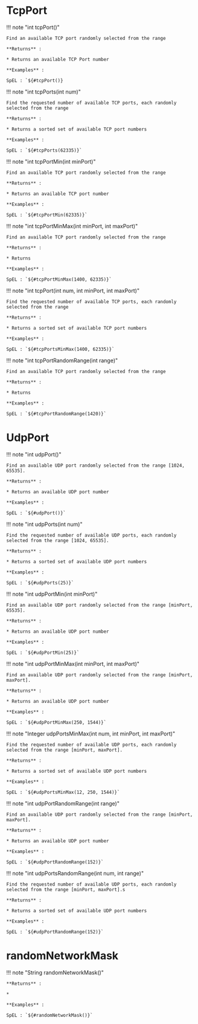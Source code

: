 # TcpPort

!!! note "int tcpPort()"

    Find an available TCP port randomly selected from the range

    **Returns** :

    * Returns an available TCP Port number

    **Examples** :

    SpEL : `${#tcpPort()}



!!! note "int tcpPorts(int num)"

    Find the requested number of available TCP ports, each randomly selected from the range

    **Returns** :

    * Returns a sorted set of available TCP port numbers

    **Examples** :

    SpEL : `${#tcpPorts(62335)}`



!!! note "int tcpPortMin(int minPort)"

    Find an available TCP port randomly selected from the range

    **Returns** :

    * Returns an available TCP port number

    **Examples** :

    SpEL : `${#tcpPortMin(62335)}`



!!! note "int tcpPortMinMax(int minPort, int maxPort)"

    Find an available TCP port randomly selected from the range

    **Returns** :

    * Returns 

    **Examples** :

    SpEL : `${#tcpPortMinMax(1400, 62335)}`



!!! note "int tcpPort(int num, int minPort, int maxPort)"

    Find the requested number of available TCP ports, each randomly selected from the range

    **Returns** :

    * Returns a sorted set of available TCP port numbers

    **Examples** :

    SpEL : `${#tcpPortsMinMax(1400, 62335)}`



!!! note "int tcpPortRandomRange(int range)"

    Find an available TCP port randomly selected from the range

    **Returns** :

    * Returns 

    **Examples** :

    SpEL : `${#tcpPortRandomRange(1420)}`

# UdpPort

!!! note "int udpPort()"

    Find an available UDP port randomly selected from the range [1024, 65535].

    **Returns** :

    * Returns an available UDP port number

    **Examples** :

    SpEL : `${#udpPort()}`


!!! note "int udpPorts(int num)"

    Find the requested number of available UDP ports, each randomly selected from the range [1024, 65535].

    **Returns** :

    * Returns a sorted set of available UDP port numbers

    **Examples** :

    SpEL : `${#udpPorts(25)}`



!!! note "int udpPortMin(int minPort)"

    Find an available UDP port randomly selected from the range [minPort, 65535].

    **Returns** :

    * Returns an available UDP port number

    **Examples** :

    SpEL : `${#udpPortMin(25)}`



!!! note "int udpPortMinMax(int minPort, int maxPort)"

    Find an available UDP port randomly selected from the range [minPort, maxPort].

    **Returns** :

    * Returns an available UDP port number

    **Examples** :

    SpEL : `${#udpPortMinMax(250, 1544)}`



!!! note "Integer udpPortsMinMax(int num, int minPort, int maxPort)"

    Find the requested number of available UDP ports, each randomly selected from the range [minPort, maxPort].

    **Returns** :

    * Returns a sorted set of available UDP port numbers

    **Examples** :

    SpEL : `${#udpPortsMinMax(12, 250, 1544)}`



!!! note "int udpPortRandomRange(int range)"

    Find an available UDP port randomly selected from the range [minPort, maxPort].

    **Returns** :

    * Returns an available UDP port number

    **Examples** :

    SpEL : `${#udpPortRandomRange(152)}`



!!! note "int udpPortsRandomRange(int num, int range)"

    Find the requested number of available UDP ports, each randomly selected from the range [minPort, maxPort].s

    **Returns** :

    * Returns a sorted set of available UDP port numbers

    **Examples** :

    SpEL : `${#udpPortRandomRange(152)}`

# randomNetworkMask

!!! note "String randomNetworkMask()"

    

    **Returns** :

    * 

    **Examples** :

    SpEL : `${#randomNetworkMask()}`